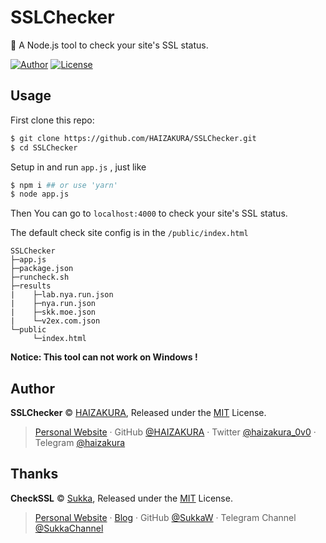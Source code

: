 # SSLChecker
 🔧 A Node.js tool to check your site's SSL status.

[![Author](https://img.shields.io/badge/Author-HAIZAKURA-b68469?style=flat-square)](https://nya.run)
[![License](https://img.shields.io/github/license/HAIZAKURA/SSLChecker?style=flat-square)](./LICENSE)

## Usage

First clone this repo:

```bash
$ git clone https://github.com/HAIZAKURA/SSLChecker.git
$ cd SSLChecker
```

Setup in and run `app.js`  , just like

```bash
$ npm i ## or use 'yarn'
$ node app.js
```

Then You can go to `localhost:4000` to check your site's SSL status.

The default check site config is in the `/public/index.html`

```
SSLChecker
├─app.js
├─package.json
├─runcheck.sh
├─results
|    ├─lab.nya.run.json
|    ├─nya.run.json
|    ├─skk.moe.json
|    └─v2ex.com.json
└─public
     └─index.html
```
**Notice: This tool can not work on Windows !**

## Author

**SSLChecker** © [HAIZAKURA](https://nya.run), Released under the [MIT](./LICENSE) License.

> [Personal Website](https://nya.run) · GitHub [@HAIZAKURA](https://github.com/HAIZAKURA) · Twitter [@haizakura_0v0](https://twitter.com/haizakura_0v0) · Telegram [@haizakura](https://t.me/haizakura)

## Thanks

**CheckSSL** © [Sukka](https://github.com/SukkaW), Released under the [MIT](./LICENSE) License.

> [Personal Website](https://skk.moe) · [Blog](https://blog.skk.moe) · GitHub [@SukkaW](https://github.com/SukkaW) · Telegram Channel [@SukkaChannel](https://t.me/SukkaChannel)